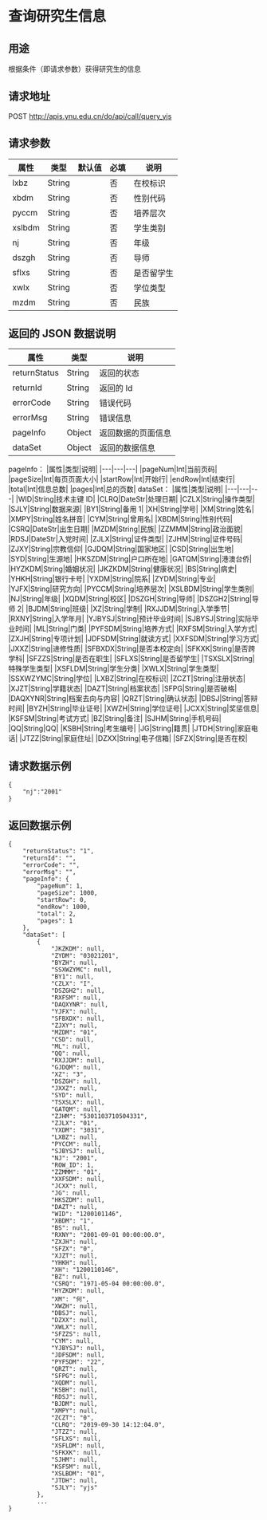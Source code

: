 # 查询研究生信息

## 用途

根据条件（即请求参数）获得研究生的信息

## 请求地址

POST http://apis.ynu.edu.cn/do/api/call/query_yjs

## 请求参数

| 属性   | 类型   | 默认值 | 必填 | 说明       |
| ------ | ------ | ------ | ---- | ---------- |
| lxbz   | String |        | 否   | 在校标识   |
| xbdm   | String |        | 否   | 性别代码   |
| pyccm  | String |        | 否   | 培养层次   |
| xslbdm | String |        | 否   | 学生类别   |
| nj     | String |        | 否   | 年级       |
| dszgh  | String |        | 否   | 导师       |
| sflxs  | String |        | 否   | 是否留学生 |
| xwlx   | String |        | 否   | 学位类型   |
| mzdm   | String |        | 否   | 民族       |

## 返回的 JSON 数据说明

| 属性         | 类型   | 说明               |
| ------------ | ------ | ------------------ |
| returnStatus | String | 返回的状态         |
| returnId     | String | 返回的 Id          |
| errorCode    | String | 错误代码           |
| errorMsg     | String | 错误信息           |
| pageInfo     | Object | 返回数据的页面信息 |
| dataSet      | Object | 返回的数据信息     |

pageInfo：
|属性|类型|说明|
|---|---|---|
|pageNum|Int|当前页码|
|pageSize|Int|每页页面大小|
|startRow|Int|开始行|
|endRow|Int|结束行|
|total|Int|信息总数|
|pages|Int|总的页数|
dataSet：
|属性|类型|说明|
|---|---|---|
|WID|String|技术主键 ID|
|CLRQ|DateStr|处理日期|
|CZLX|String|操作类型|
|SJLY|String|数据来源|
|BY1|String|备用 1|
|XH|String|学号|
|XM|String|姓名|
|XMPY|String|姓名拼音|
|CYM|String|曾用名|
|XBDM|String|性别代码|
|CSRQ|DateStr|出生日期|
|MZDM|String|民族|
|ZZMMM|String|政治面貌|
|RDSJ|DateStr|入党时间|
|ZJLX|String|证件类型|
|ZJHM|String|证件号码|
|ZJXY|String|宗教信仰|
|GJDQM|String|国家地区|
|CSD|String|出生地|
|SYD|String|生源地|
|HKSZDM|String|户口所在地|
|GATQM|String|港澳台侨|
|HYZKDM|String|婚姻状况|
|JKZKDM|String|健康状况|
|BS|String|病史|
|YHKH|String|银行卡号|
|YXDM|String|院系|
|ZYDM|String|专业|
|YJFX|String|研究方向|
|PYCCM|String|培养层次|
|XSLBDM|String|学生类别|
|NJ|String|年级|
|XQDM|String|校区|
|DSZGH|String|导师|
|DSZGH2|String|导师 2|
|BJDM|String|班级|
|XZ|String|学制|
|RXJJDM|String|入学季节|
|RXNY|String|入学年月|
|YJBYSJ|String|预计毕业时间|
|SJBYSJ|String|实际毕业时间|
|ML|String|门类|
|PYFSDM|String|培养方式|
|RXFSM|String|入学方式|
|ZXJH|String|专项计划|
|JDFSDM|String|就读方式|
|XXFSDM|String|学习方式|
|JXXZ|String|进修性质|
|SFBXDX|String|是否本校定向|
|SFKXK|String|是否跨学科|
|SFZZS|String|是否在职生|
|SFLXS|String|是否留学生|
|TSXSLX|String|特殊学生类型|
|XSFLDM|String|学生分类|
|XWLX|String|学生类型|
|SSXWZYMC|String|学位|
|LXBZ|String|在校标识|
|ZCZT|String|注册状态|
|XJZT|String|学籍状态|
|DAZT|String|档案状态|
|SFPG|String|是否破格|
|DAQXYNR|String|档案去向与内容|
|QRZT|String|确认状态|
|DBSJ|String|答辩时间|
|BYZH|String|毕业证号|
|XWZH|String|学位证号|
|JCXX|String|奖惩信息|
|KSFSM|String|考试方式|
|BZ|String|备注|
|SJHM|String|手机号码|
|QQ|String|QQ|
|KSBH|String|考生编号|
|JG|String|籍贯|
|JTDH|String|家庭电话|
|JTZZ|String|家庭住址|
|DZXX|String|电子信箱|
|SFZX|String|是否在校|

## 请求数据示例

```
{
	"nj":"2001"
}
```

## 返回数据示例

```
{
    "returnStatus": "1",
    "returnId": "",
    "errorCode": "",
    "errorMsg": "",
    "pageInfo": {
        "pageNum": 1,
        "pageSize": 1000,
        "startRow": 0,
        "endRow": 1000,
        "total": 2,
        "pages": 1
    },
    "dataSet": [
        {
            "JKZKDM": null,
            "ZYDM": "03021201",
            "BYZH": null,
            "SSXWZYMC": null,
            "BY1": null,
            "CZLX": "I",
            "DSZGH2": null,
            "RXFSM": null,
            "DAQXYNR": null,
            "YJFX": null,
            "SFBXDX": null,
            "ZJXY": null,
            "MZDM": "01",
            "CSD": null,
            "ML": null,
            "QQ": null,
            "RXJJDM": null,
            "GJDQM": null,
            "XZ": "3",
            "DSZGH": null,
            "JXXZ": null,
            "SYD": null,
            "TSXSLX": null,
            "GATQM": null,
            "ZJHM": "5301103710504331",
            "ZJLX": "01",
            "YXDM": "3031",
            "LXBZ": null,
            "PYCCM": null,
            "SJBYSJ": null,
            "NJ": "2001",
            "ROW_ID": 1,
            "ZZMMM": "01",
            "XXFSDM": null,
            "JCXX": null,
            "JG": null,
            "HKSZDM": null,
            "DAZT": null,
            "WID": "1200101146",
            "XBDM": "1",
            "BS": null,
            "RXNY": "2001-09-01 00:00:00.0",
            "ZXJH": null,
            "SFZX": "0",
            "XJZT": null,
            "YHKH": null,
            "XH": "1200110146",
            "BZ": null,
            "CSRQ": "1971-05-04 00:00:00.0",
            "HYZKDM": null,
            "XM": "何",
            "XWZH": null,
            "DBSJ": null,
            "DZXX": null,
            "XWLX": null,
            "SFZZS": null,
            "CYM": null,
            "YJBYSJ": null,
            "JDFSDM": null,
            "PYFSDM": "22",
            "QRZT": null,
            "SFPG": null,
            "XQDM": null,
            "KSBH": null,
            "RDSJ": null,
            "BJDM": null,
            "XMPY": null,
            "ZCZT": "0",
            "CLRQ": "2019-09-30 14:12:04.0",
            "JTZZ": null,
            "SFLXS": null,
            "XSFLDM": null,
            "SFKXK": null,
            "SJHM": null,
            "KSFSM": null,
            "XSLBDM": "01",
            "JTDH": null,
            "SJLY": "yjs"
        },
        ...
}
```
